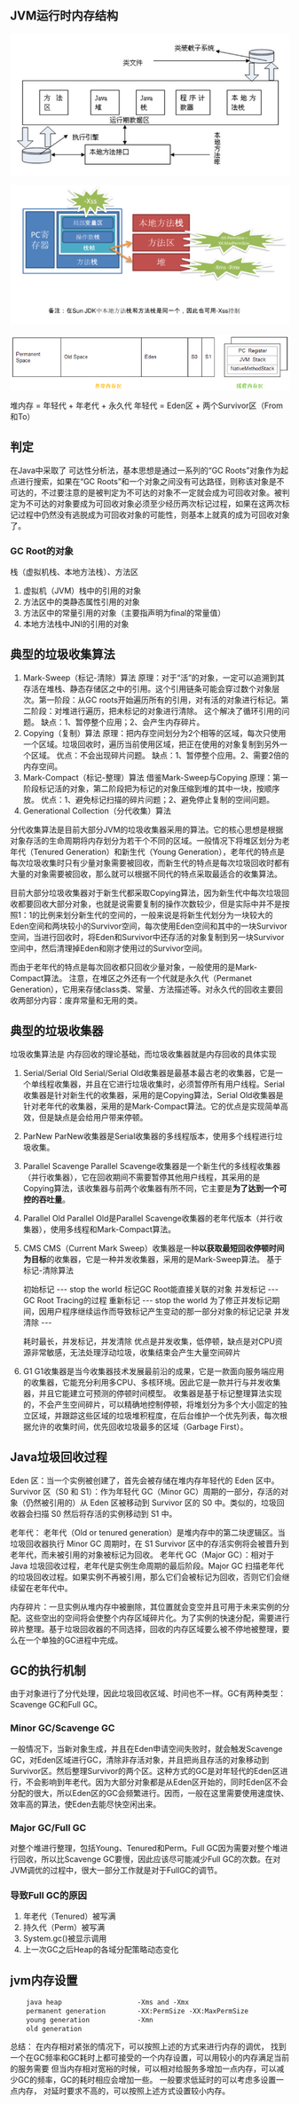 
## JVM运行时内存结构

![jvm运行时内存结构](./img/jvm-memory-logic.jpg "jvm运行时内存结构")

![jvm运行时内存结构](./img/r_sun-jdk-memory-area1.png "jvm运行时内存结构")

![jvm运行时内存结构](./img/jvm-memory.png "jvm运行时内存结构")


堆内存 = 年轻代 + 年老代 + 永久代
年轻代 = Eden区 + 两个Survivor区（From和To）

## 判定
在Java中采取了 可达性分析法，基本思想是通过一系列的“GC Roots”对象作为起点进行搜索，如果在“GC Roots”和一个对象之间没有可达路径，则称该对象是不可达的，不过要注意的是被判定为不可达的对象不一定就会成为可回收对象。被判定为不可达的对象要成为可回收对象必须至少经历两次标记过程，如果在这两次标记过程中仍然没有逃脱成为可回收对象的可能性，则基本上就真的成为可回收对象了。

### GC Root的对象

栈（虚拟机栈、本地方法栈）、方法区

1. 虚拟机（JVM）栈中的引用的对象
2. 方法区中的类静态属性引用的对象
3. 方法区中的常量引用的对象（主要指声明为final的常量值）
4. 本地方法栈中JNI的引用的对象

## 典型的垃圾收集算法

1.	Mark-Sweep（标记-清除）算法
	原理：对于“活”的对象，一定可以追溯到其存活在堆栈、静态存储区之中的引用。这个引用链条可能会穿过数个对象层次。第一阶段：从GC roots开始遍历所有的引用，对有活的对象进行标记。第二阶段：对堆进行遍历，把未标记的对象进行清除。
	这个解决了循环引用的问题。
	缺点：1、暂停整个应用；2、会产生内存碎片。
2.	Copying（复制）算法
	原理：把内存空间划分为2个相等的区域，每次只使用一个区域。垃圾回收时，遍历当前使用区域，把正在使用的对象复制到另外一个区域。
	优点：不会出现碎片问题。
	缺点：1、暂停整个应用。2、需要2倍的内存空间。
3.	Mark-Compact（标记-整理）算法
	借鉴Mark-Sweep与Copying
	原理：第一阶段标记活的对象，第二阶段把为标记的对象压缩到堆的其中一块，按顺序放。
	优点：1、避免标记扫描的碎片问题；2、避免停止复制的空间问题。
4.	Generational Collection（分代收集）算法

分代收集算法是目前大部分JVM的垃圾收集器采用的算法。它的核心思想是根据对象存活的生命周期将内存划分为若干个不同的区域。一般情况下将堆区划分为老年代（Tenured Generation）和新生代（Young Generation），老年代的特点是每次垃圾收集时只有少量对象需要被回收，而新生代的特点是每次垃圾回收时都有大量的对象需要被回收，那么就可以根据不同代的特点采取最适合的收集算法。

目前大部分垃圾收集器对于新生代都采取Copying算法，因为新生代中每次垃圾回收都要回收大部分对象，也就是说需要复制的操作次数较少，但是实际中并不是按照1：1的比例来划分新生代的空间的，一般来说是将新生代划分为一块较大的Eden空间和两块较小的Survivor空间，每次使用Eden空间和其中的一块Survivor空间，当进行回收时，将Eden和Survivor中还存活的对象复制到另一块Survivor空间中，然后清理掉Eden和刚才使用过的Survivor空间。

而由于老年代的特点是每次回收都只回收少量对象，一般使用的是Mark-Compact算法。
注意，在堆区之外还有一个代就是永久代（Permanet Generation），它用来存储class类、常量、方法描述等。对永久代的回收主要回收两部分内容：废弃常量和无用的类。

## 典型的垃圾收集器
垃圾收集算法是 内存回收的理论基础，而垃圾收集器就是内存回收的具体实现

1.	Serial/Serial Old
	Serial/Serial Old收集器是最基本最古老的收集器，它是一个单线程收集器，并且在它进行垃圾收集时，必须暂停所有用户线程。Serial收集器是针对新生代的收集器，采用的是Copying算法，Serial Old收集器是针对老年代的收集器，采用的是Mark-Compact算法。它的优点是实现简单高效，但是缺点是会给用户带来停顿。
2.	ParNew
	ParNew收集器是Serial收集器的多线程版本，使用多个线程进行垃圾收集。
3.	Parallel Scavenge
	Parallel Scavenge收集器是一个新生代的多线程收集器（并行收集器），它在回收期间不需要暂停其他用户线程，其采用的是Copying算法，该收集器与前两个收集器有所不同，它主要是**为了达到一个可控的吞吐量**。
4.	Parallel Old
	Parallel Old是Parallel Scavenge收集器的老年代版本（并行收集器），使用多线程和Mark-Compact算法。
5.	CMS
	CMS（Current Mark Sweep）收集器是一种**以获取最短回收停顿时间为目标**的收集器，它是一种并发收集器，采用的是Mark-Sweep算法。
	基于标记-清除算法
	
	初始标记 --- stop the world 标记GC Root能直接关联的对象
	并发标记 --- GC Root Tracing的过程
	重新标记 --- stop the world 为了修正并发标记期间，因用户程序继续运作而导致标记产生变动的那一部分对象的标记记录
	并发清除 --- 
	
	耗时最长，并发标记，并发清除
	优点是并发收集，低停顿，缺点是对CPU资源非常敏感，无法处理浮动垃圾，收集结束会产生大量空间碎片
	
6.	G1
	G1收集器是当今收集器技术发展最前沿的成果，它是一款面向服务端应用的收集器，它能充分利用多CPU、多核环境。因此它是一款并行与并发收集器，并且它能建立可预测的停顿时间模型。
	收集器是基于标记整理算法实现的，不会产生空间碎片，可以精确地控制停顿，将堆划分为多个大小固定的独立区域，并跟踪这些区域的垃圾堆积程度，在后台维护一个优先列表，每次根据允许的收集时间，优先回收垃圾最多的区域（Garbage First）。


## Java垃圾回收过程

Eden 区：当一个实例被创建了，首先会被存储在堆内存年轻代的 Eden 区中。
Survivor 区（S0 和 S1）：作为年轻代 GC（Minor GC）周期的一部分，存活的对象（仍然被引用的）从 Eden 区被移动到 Survivor 区的 S0 中。类似的，垃圾回收器会扫描 S0 然后将存活的实例移动到 S1 中。

老年代： 老年代（Old or tenured generation）是堆内存中的第二块逻辑区。当垃圾回收器执行 Minor GC 周期时，在 S1 Survivor 区中的存活实例将会被晋升到老年代，而未被引用的对象被标记为回收。
老年代 GC（Major GC）：相对于 Java 垃圾回收过程，老年代是实例生命周期的最后阶段。Major GC 扫描老年代的垃圾回收过程。如果实例不再被引用，那么它们会被标记为回收，否则它们会继续留在老年代中。

内存碎片：一旦实例从堆内存中被删除，其位置就会变空并且可用于未来实例的分配。这些空出的空间将会使整个内存区域碎片化。为了实例的快速分配，需要进行碎片整理。基于垃圾回收器的不同选择，回收的内存区域要么被不停地被整理，要么在一个单独的GC进程中完成。

## GC的执行机制
由于对象进行了分代处理，因此垃圾回收区域、时间也不一样。GC有两种类型：Scavenge GC和Full GC。

### Minor GC/Scavenge GC
一般情况下，当新对象生成，并且在Eden申请空间失败时，就会触发Scavenge GC，对Eden区域进行GC，清除非存活对象，并且把尚且存活的对象移动到Survivor区。然后整理Survivor的两个区。这种方式的GC是对年轻代的Eden区进行，不会影响到年老代。因为大部分对象都是从Eden区开始的，同时Eden区不会分配的很大，所以Eden区的GC会频繁进行。因而，一般在这里需要使用速度快、效率高的算法，使Eden去能尽快空闲出来。

### Major GC/Full GC
对整个堆进行整理，包括Young、Tenured和Perm。Full GC因为需要对整个堆进行回收，所以比Scavenge GC要慢，因此应该尽可能减少Full GC的次数。在对JVM调优的过程中，很大一部分工作就是对于FullGC的调节。

### 导致Full GC的原因
1.	年老代（Tenured）被写满
2.	持久代（Perm）被写满
3.	System.gc()被显示调用
4.	上一次GC之后Heap的各域分配策略动态变化


## jvm内存设置

```shell
	java heap					-Xms and -Xmx
	permanent generation		-XX:PermSize -XX:MaxPermSize
	young generation 			-Xmn
	old generation
```
	
总结：
在内存相对紧张的情况下，可以按照上述的方式来进行内存的调优， 找到一个在GC频率和GC耗时上都可接受的一个内存设置，可以用较小的内存满足当前的服务需要
但当内存相对宽裕的时候，可以相对给服务多增加一点内存，可以减少GC的频率，GC的耗时相应会增加一些。 一般要求低延时的可以考虑多设置一点内存， 对延时要求不高的，可以按照上述方式设置较小内存。


